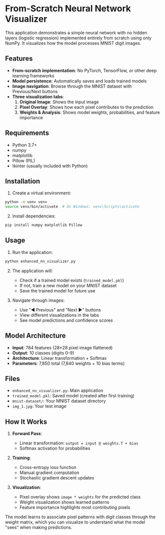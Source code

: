 # From-Scratch Neural Network Visualizer

This application demonstrates a simple neural network with no hidden layers (logistic regression) implemented entirely from scratch using only NumPy. It visualizes how the model processes MNIST digit images.

## Features

- **From-scratch implementation**: No PyTorch, TensorFlow, or other deep learning frameworks
- **Model persistence**: Automatically saves and loads trained models
- **Image navigation**: Browse through the MNIST dataset with Previous/Next buttons
- **Three visualization tabs**:
  1. **Original Image**: Shows the input image
  2. **Pixel Overlay**: Shows how each pixel contributes to the prediction
  3. **Weights & Analysis**: Shows model weights, probabilities, and feature importance

## Requirements

- Python 3.7+
- numpy
- matplotlib
- Pillow (PIL)
- tkinter (usually included with Python)

## Installation

1. Create a virtual environment:
```bash
python -m venv venv
source venv/bin/activate  # On Windows: venv\Scripts\activate
```

2. Install dependencies:
```bash
pip install numpy matplotlib Pillow
```

## Usage

1. Run the application:
```bash
python enhanced_nn_visualizer.py
```

2. The application will:
   - Check if a trained model exists (`trained_model.pkl`)
   - If not, train a new model on your MNIST dataset
   - Save the trained model for future use

3. Navigate through images:
   - Use "◀ Previous" and "Next ▶" buttons
   - View different visualizations in the tabs
   - See model predictions and confidence scores

## Model Architecture

- **Input**: 784 features (28×28 pixel image flattened)
- **Output**: 10 classes (digits 0-9)
- **Architecture**: Linear transformation + Softmax
- **Parameters**: 7,850 total (7,840 weights + 10 bias terms)

## Files

- `enhanced_nn_visualizer.py`: Main application
- `trained_model.pkl`: Saved model (created after first training)
- `mnist-dataset/`: Your MNIST dataset directory
- `img_1.jpg`: Your test image

## How It Works

1. **Forward Pass**: 
   - Linear transformation: `output = input @ weights.T + bias`
   - Softmax activation for probabilities

2. **Training**:
   - Cross-entropy loss function
   - Manual gradient computation
   - Stochastic gradient descent updates

3. **Visualization**:
   - Pixel overlay shows `image * weights` for the predicted class
   - Weight visualization shows learned patterns
   - Feature importance highlights most contributing pixels

The model learns to associate pixel patterns with digit classes through the weight matrix, which you can visualize to understand what the model "sees" when making predictions.
